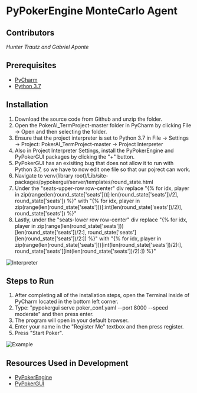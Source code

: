 # PyPokerEngine MonteCarlo Agent 

<h2> Contributors </h2> 

*Hunter Trautz and Gabriel Aponte*

<h2> Prerequisites </h2> 

* [PyCharm](https://www.jetbrains.com/pycharm/)
* [Python 3.7](https://www.python.org/downloads/release/python-370/)

<h2> Installation </h2> 

1. Download the source code from Github and unzip the folder. 
2. Open the PokerAI_TermProject-master folder in PyCharm by clicking File -> Open and then selecting the folder. 
3. Ensure that the project interpreter is set to Python 3.7 in File -> Settings -> Project: PokerAI_TermProject-master -> Project Interpreter
4. Also in Project Interpreter Settings, install the PyPokerEngine and PyPokerGUI packages by clicking the "+" button. 
5. PyPokerGUI has an exisiting bug that does not allow it to run with Python 3.7, so we have to now edit one file so that our pojrect can work.
6. Navigate to venv(library root)/Lib/site-packages/pypokergui/server/templates/round_state.html
7. Under the "seats-upper-row row-center" div replace "{% for idx, player in zip(range(len(round_state['seats']))[:len(round_state['seats'])/2], round_state['seats']) %}" with "{% for idx, player in zip(range(len(round_state['seats']))[:int(len(round_state['seats'])/2)], round_state['seats']) %}"
8. Lastly, under the "seats-lower row row-center" div replace "{% for idx, player in zip(range(len(round_state['seats']))[len(round_state['seats'])/2:], round_state['seats'][len(round_state['seats'])/2:]) %}" with "{% for idx, player in zip(range(len(round_state['seats']))[int(len(round_state['seats'])/2):], round_state['seats'][int(len(round_state['seats'])/2):]) %}"

![Interpreter](https://i.imgur.com/at7r1nM.png)

<h2> Steps to Run </h2>

1. After completing all of the installation steps, open the Terminal inside of PyCharm located in the bottom left corner.
2. Type: "pypokergui serve poker_conf.yaml --port 8000 --speed moderate" and then press enter.
3. The program will open in your default browser.
4. Enter your name in the "Register Me" textbox and then press register. 
5. Press "Start Poker". 

![Example](https://i.imgur.com/2US3QVK.png)

<h2> Resources Used in Development </h2> 

* [PyPokerEngine](https://github.com/ishikota/PyPokerEngine)
* [PyPokerGUI](https://github.com/ishikota/PyPokerGUI)
